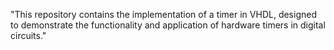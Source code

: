 "This repository contains the implementation of a timer in VHDL, designed to demonstrate the functionality and application of hardware timers in digital circuits." 
